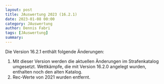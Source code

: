 ```yaml
---
layout: post
title: JAuswertung 2023 (16.2.1)
date: 2023-01-08 00:00
category: JAuswertung
author: Dennis Fabri
tags: [JAuswertung]
summary: 
---
```


Die Version 16.2.1 enthält folgende Änderungen:

1. Mit dieser Version werden die aktuellen Änderungen im Strafenkatalog umgesetzt. Wettkämpfe, die mit Version 16.2.0 angelegt wurden, enthalten noch den alten Katalog.
2. Rec-Werte von 2021 wurden entfernt.
